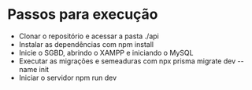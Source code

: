 # Passos para execução

- Clonar o repositório e acessar a pasta ./api
- Instalar as dependências com npm install
- Inicie o SGBD, abrindo o XAMPP e iniciando o MySQL
- Executar as migrações e semeaduras com npx prisma migrate dev --name init
- Iniciar o servidor npm run dev
